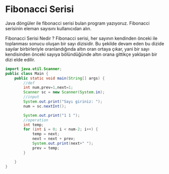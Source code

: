 # Fibonacci Serisi
Java döngüler ile fibonacci serisi bulan program yazıyoruz. Fibonacci serisinin eleman sayısını kullanıcıdan alın.

Fibonacci Serisi Nedir ?
Fibonacci serisi, her sayının kendinden önceki ile toplanması sonucu oluşan bir sayı dizisidir. Bu şekilde devam eden bu dizide sayılar birbirleriyle oranlandığında altın oran ortaya çıkar, yani bir sayı kendisinden önceki sayıya bölündüğünde altın orana gittikçe yaklaşan bir dizi elde edilir.
```java
import java.util.Scanner;
public class Main {
    public static void main(String[] args) {
        //def
        int num,prev=1,next=1;
        Scanner sc = new Scanner(System.in);
        //input
        System.out.print("Sayı giriniz: ");
        num = sc.nextInt();

        System.out.print("1 1 ");
        //operation
        int temp;
        for (int i = 0; i < num-2; i++) {
            temp = next;
            next = next + prev;
            System.out.print(next+" ");
            prev = temp;
        }

    }
}
```